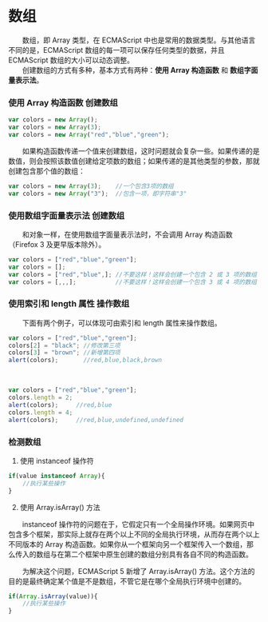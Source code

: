 # 数组
　　数组，即 Array 类型，在 ECMAScript 中也是常用的数据类型。与其他语言不同的是，ECMAScript 数组的每一项可以保存任何类型的数据，并且ECMAScript 数组的大小可以动态调整。
  <br>
　　创建数组的方式有多种，基本方式有两种：**使用 Array 构造函数** 和 **数组字面量表示法**。
  <br>
### 使用 Array 构造函数 创建数组
```javascript
var colors = new Array();
var colors = new Array(3);
var colors = new Array("red","blue","green");
```
　　如果构造函数传递一个值来创建数组，这时问题就会复杂一些。如果传递的是数值，则会按照该数值创建给定项数的数组；如果传递的是其他类型的参数，那就创建包含那个值的数组：
```javascript
var colors = new Array(3);    //一个包含3项的数组
var colors = new Array("3");  //包含一项，即字符串"3"
```

### 使用数组字面量表示法 创建数组
　　和对象一样，在使用数组字面量表示法时，不会调用 Array 构造函数（Firefox 3 及更早版本除外）。
```javascript
var colors = ["red","blue","green"];
var colors = [];
var colors = ["red","blue",]; //不要这样！这样会创建一个包含 2 或 3 项的数组
var colors = [,,,];           //不要这样！这样会创建一个包含 3 或 4 项的数组
```

### 使用索引和 length 属性 操作数组
　　下面有两个例子，可以体现可由索引和 length 属性来操作数组。
```javascript
var colors = ["red","blue","green"];
colors[2] = "black"; //修改第三项
colors[3] = "brown"; //新增第四项
alert(colors);       //red,blue,black,brown
```
<br>

```javascript
var colors = ["red","blue","green"];
colors.length = 2;
alert(colors);     //red,blue
colors.length = 4;
alert(colors);     //red,blue,undefined,undefined
```

### 检测数组
1. 使用 instanceof 操作符
```javascript
if(value instanceof Array){
    //执行某些操作
}
```
2. 使用 Array.isArray() 方法

　　instanceof 操作符的问题在于，它假定只有一个全局操作环境。如果网页中包含多个框架，那实际上就存在两个以上不同的全局执行环境，从而存在两个以上不同版本的 Array 构造函数。如果你从一个框架向另一个框架传入一个数组，那么传入的数组与在第二个框架中原生创建的数组分别具有各自不同的构造函数。
  
　　为解决这个问题，ECMAScript 5 新增了 Array.isArray() 方法。这个方法的目的是最终确定某个值是不是数组，不管它是在哪个全局执行环境中创建的。
```javascript
if(Array.isArray(value)){
    //执行某些操作
}
```
